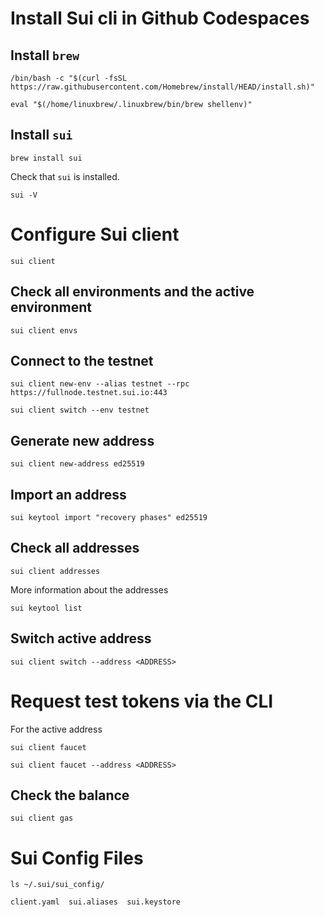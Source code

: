 # Install Sui cli in Github Codespaces

## Install `brew`

```
/bin/bash -c "$(curl -fsSL https://raw.githubusercontent.com/Homebrew/install/HEAD/install.sh)"
```

```
eval "$(/home/linuxbrew/.linuxbrew/bin/brew shellenv)"
```

## Install `sui`

```
brew install sui
```

Check that `sui` is installed.

```
sui -V
```

# Configure Sui client

```
sui client
```

## Check all environments and the active environment

```
sui client envs
```

## Connect to the testnet

```
sui client new-env --alias testnet --rpc https://fullnode.testnet.sui.io:443
```

```
sui client switch --env testnet
```

## Generate new address

```
sui client new-address ed25519
```

## Import an address

```
sui keytool import "recovery phases" ed25519
```

## Check all addresses

```
sui client addresses
```

More information about the addresses

```
sui keytool list
```

## Switch active address

```
sui client switch --address <ADDRESS>
```

# Request test tokens via the CLI

For the active address

```
sui client faucet
```

```
sui client faucet --address <ADDRESS>
```

## Check the balance

```
sui client gas
```

# Sui Config Files

```
ls ~/.sui/sui_config/

client.yaml  sui.aliases  sui.keystore
```
